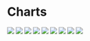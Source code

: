 # Charts

[//]: # (START_CHARTS)

<img src='https://image-charts.com/chart.js/2.8.0?width=600&height=400&backgroundcolor=g&bkg=white&c=%7B%0A%20%20%22data%22%3A%20%7B%0A%20%20%20%20%22labels%22%3A%20%5B%0A%20%20%20%20%20%20%222023-12-02T00%3A00%3A00%22%2C%0A%20%20%20%20%20%20%222023-12-03T00%3A00%3A00%22%2C%0A%20%20%20%20%20%20%222023-12-04T00%3A00%3A00%22%2C%0A%20%20%20%20%20%20%222023-12-05T00%3A00%3A00%22%2C%0A%20%20%20%20%20%20%222023-12-06T00%3A00%3A00%22%2C%0A%20%20%20%20%20%20%222023-12-07T00%3A00%3A00%22%2C%0A%20%20%20%20%20%20%222023-12-07T00%3A00%3A00%22%2C%0A%20%20%20%20%20%20%222023-12-09T00%3A00%3A00%22%2C%0A%20%20%20%20%20%20%222023-12-10T00%3A00%3A00%22%2C%0A%20%20%20%20%20%20%222023-12-11T00%3A00%3A00%22%0A%20%20%20%20%5D%2C%0A%20%20%20%20%22datasets%22%3A%20%5B%0A%20%20%20%20%20%20%7B%0A%20%20%20%20%20%20%20%20%22pointBackgroundColor%22%3A%20%22%231b9e77%22%2C%0A%20%20%20%20%20%20%20%20%22datalabels%22%3A%20%7B%0A%20%20%20%20%20%20%20%20%20%20%22formatter%22%3A%20%22function%28value%2C%20context%29%20%7B%20return%20value%3B%20%7D%22%2C%0A%20%20%20%20%20%20%20%20%20%20%22align%22%3A%20%22top%22%2C%0A%20%20%20%20%20%20%20%20%20%20%22anchor%22%3A%20%22end%22%0A%20%20%20%20%20%20%20%20%7D%2C%0A%20%20%20%20%20%20%20%20%22borderWidth%22%3A%201%2C%0A%20%20%20%20%20%20%20%20%22type%22%3A%20%22line%22%2C%0A%20%20%20%20%20%20%20%20%22data%22%3A%20%5B%0A%20%20%20%20%20%20%20%20%20%20%22504690%22%2C%0A%20%20%20%20%20%20%20%20%20%20%22504890%22%2C%0A%20%20%20%20%20%20%20%20%20%20%22504740%22%2C%0A%20%20%20%20%20%20%20%20%20%20%22503610%22%2C%0A%20%20%20%20%20%20%20%20%20%20%22503250%22%2C%0A%20%20%20%20%20%20%20%20%20%20%22504210%22%2C%0A%20%20%20%20%20%20%20%20%20%20%22504210%22%2C%0A%20%20%20%20%20%20%20%20%20%20%22504400%22%2C%0A%20%20%20%20%20%20%20%20%20%20%22504620%22%2C%0A%20%20%20%20%20%20%20%20%20%20%22505260%22%0A%20%20%20%20%20%20%20%20%5D%2C%0A%20%20%20%20%20%20%20%20%22fill%22%3A%20false%2C%0A%20%20%20%20%20%20%20%20%22borderColor%22%3A%20%22%231b9e77%22%0A%20%20%20%20%20%20%7D%0A%20%20%20%20%5D%0A%20%20%7D%2C%0A%20%20%22type%22%3A%20%22bar%22%2C%0A%20%20%22options%22%3A%20%7B%0A%20%20%20%20%22layout%22%3A%20%7B%0A%20%20%20%20%20%20%22padding%22%3A%20%7B%0A%20%20%20%20%20%20%20%20%22bottom%22%3A%200%2C%0A%20%20%20%20%20%20%20%20%22right%22%3A%2050%2C%0A%20%20%20%20%20%20%20%20%22top%22%3A%200%2C%0A%20%20%20%20%20%20%20%20%22left%22%3A%2050%0A%20%20%20%20%20%20%7D%0A%20%20%20%20%7D%2C%0A%20%20%20%20%22scales%22%3A%20%7B%0A%20%20%20%20%20%20%22xAxes%22%3A%20%5B%0A%20%20%20%20%20%20%20%20%7B%0A%20%20%20%20%20%20%20%20%20%20%22time%22%3A%20%7B%0A%20%20%20%20%20%20%20%20%20%20%20%20%22unit%22%3A%20%22day%22%0A%20%20%20%20%20%20%20%20%20%20%7D%2C%0A%20%20%20%20%20%20%20%20%20%20%22type%22%3A%20%22time%22%0A%20%20%20%20%20%20%20%20%7D%2C%0A%20%20%20%20%20%20%20%20%7B%0A%20%20%20%20%20%20%20%20%20%20%22labels%22%3A%20%5B%0A%20%20%20%20%20%20%20%20%20%20%20%20%22%DB%B1%DB%B1%20%D8%A2%D8%B0%D8%B1%22%2C%0A%20%20%20%20%20%20%20%20%20%20%20%20%22%DB%B1%DB%B2%20%D8%A2%D8%B0%D8%B1%22%2C%0A%20%20%20%20%20%20%20%20%20%20%20%20%22%DB%B1%DB%B3%20%D8%A2%D8%B0%D8%B1%22%2C%0A%20%20%20%20%20%20%20%20%20%20%20%20%22%DB%B1%DB%B4%20%D8%A2%D8%B0%D8%B1%22%2C%0A%20%20%20%20%20%20%20%20%20%20%20%20%22%DB%B1%DB%B5%20%D8%A2%D8%B0%D8%B1%22%2C%0A%20%20%20%20%20%20%20%20%20%20%20%20%22%DB%B1%DB%B6%20%D8%A2%D8%B0%D8%B1%22%2C%0A%20%20%20%20%20%20%20%20%20%20%20%20%22%DB%B1%DB%B6%20%D8%A2%D8%B0%D8%B1%22%2C%0A%20%20%20%20%20%20%20%20%20%20%20%20%22%DB%B1%DB%B8%20%D8%A2%D8%B0%D8%B1%22%2C%0A%20%20%20%20%20%20%20%20%20%20%20%20%22%DB%B1%DB%B9%20%D8%A2%D8%B0%D8%B1%22%2C%0A%20%20%20%20%20%20%20%20%20%20%20%20%22%DB%B2%DB%B0%20%D8%A2%D8%B0%D8%B1%22%0A%20%20%20%20%20%20%20%20%20%20%5D%2C%0A%20%20%20%20%20%20%20%20%20%20%22type%22%3A%20%22category%22%0A%20%20%20%20%20%20%20%20%7D%0A%20%20%20%20%20%20%5D%2C%0A%20%20%20%20%20%20%22yAxes%22%3A%20%5B%0A%20%20%20%20%20%20%20%20%7B%0A%20%20%20%20%20%20%20%20%20%20%22ticks%22%3A%20%7B%0A%20%20%20%20%20%20%20%20%20%20%20%20%22beginAtZero%22%3A%20false%0A%20%20%20%20%20%20%20%20%20%20%7D%0A%20%20%20%20%20%20%20%20%7D%0A%20%20%20%20%20%20%5D%0A%20%20%20%20%7D%2C%0A%20%20%20%20%22legend%22%3A%20%7B%0A%20%20%20%20%20%20%22display%22%3A%20false%0A%20%20%20%20%7D%2C%0A%20%20%20%20%22title%22%3A%20%7B%0A%20%20%20%20%20%20%22text%22%3A%20%22price_dollar_rl%22%2C%0A%20%20%20%20%20%20%22display%22%3A%20true%0A%20%20%20%20%7D%0A%20%20%7D%0A%7D' />

<img src='https://image-charts.com/chart.js/2.8.0?width=600&height=400&backgroundcolor=g&bkg=white&c=%7B%0A%20%20%22data%22%3A%20%7B%0A%20%20%20%20%22labels%22%3A%20%5B%0A%20%20%20%20%20%20%222023-12-02T00%3A00%3A00%22%2C%0A%20%20%20%20%20%20%222023-12-03T00%3A00%3A00%22%2C%0A%20%20%20%20%20%20%222023-12-04T00%3A00%3A00%22%2C%0A%20%20%20%20%20%20%222023-12-05T00%3A00%3A00%22%2C%0A%20%20%20%20%20%20%222023-12-06T00%3A00%3A00%22%2C%0A%20%20%20%20%20%20%222023-12-07T00%3A00%3A00%22%2C%0A%20%20%20%20%20%20%222023-12-07T00%3A00%3A00%22%2C%0A%20%20%20%20%20%20%222023-12-09T00%3A00%3A00%22%2C%0A%20%20%20%20%20%20%222023-12-10T00%3A00%3A00%22%2C%0A%20%20%20%20%20%20%222023-12-11T00%3A00%3A00%22%0A%20%20%20%20%5D%2C%0A%20%20%20%20%22datasets%22%3A%20%5B%0A%20%20%20%20%20%20%7B%0A%20%20%20%20%20%20%20%20%22pointBackgroundColor%22%3A%20%22%23d95f02%22%2C%0A%20%20%20%20%20%20%20%20%22datalabels%22%3A%20%7B%0A%20%20%20%20%20%20%20%20%20%20%22formatter%22%3A%20%22function%28value%2C%20context%29%20%7B%20return%20value%3B%20%7D%22%2C%0A%20%20%20%20%20%20%20%20%20%20%22align%22%3A%20%22top%22%2C%0A%20%20%20%20%20%20%20%20%20%20%22anchor%22%3A%20%22end%22%0A%20%20%20%20%20%20%20%20%7D%2C%0A%20%20%20%20%20%20%20%20%22borderWidth%22%3A%201%2C%0A%20%20%20%20%20%20%20%20%22type%22%3A%20%22line%22%2C%0A%20%20%20%20%20%20%20%20%22data%22%3A%20%5B%0A%20%20%20%20%20%20%20%20%20%20%22641670%22%2C%0A%20%20%20%20%20%20%20%20%20%20%22642690%22%2C%0A%20%20%20%20%20%20%20%20%20%20%22640900%22%2C%0A%20%20%20%20%20%20%20%20%20%20%22637340%22%2C%0A%20%20%20%20%20%20%20%20%20%20%22634020%22%2C%0A%20%20%20%20%20%20%20%20%20%20%22634960%22%2C%0A%20%20%20%20%20%20%20%20%20%20%22634960%22%2C%0A%20%20%20%20%20%20%20%20%20%20%22635150%22%2C%0A%20%20%20%20%20%20%20%20%20%20%22635500%22%2C%0A%20%20%20%20%20%20%20%20%20%20%22636130%22%0A%20%20%20%20%20%20%20%20%5D%2C%0A%20%20%20%20%20%20%20%20%22fill%22%3A%20false%2C%0A%20%20%20%20%20%20%20%20%22borderColor%22%3A%20%22%23d95f02%22%0A%20%20%20%20%20%20%7D%0A%20%20%20%20%5D%0A%20%20%7D%2C%0A%20%20%22type%22%3A%20%22bar%22%2C%0A%20%20%22options%22%3A%20%7B%0A%20%20%20%20%22layout%22%3A%20%7B%0A%20%20%20%20%20%20%22padding%22%3A%20%7B%0A%20%20%20%20%20%20%20%20%22bottom%22%3A%200%2C%0A%20%20%20%20%20%20%20%20%22right%22%3A%2050%2C%0A%20%20%20%20%20%20%20%20%22top%22%3A%200%2C%0A%20%20%20%20%20%20%20%20%22left%22%3A%2050%0A%20%20%20%20%20%20%7D%0A%20%20%20%20%7D%2C%0A%20%20%20%20%22scales%22%3A%20%7B%0A%20%20%20%20%20%20%22xAxes%22%3A%20%5B%0A%20%20%20%20%20%20%20%20%7B%0A%20%20%20%20%20%20%20%20%20%20%22time%22%3A%20%7B%0A%20%20%20%20%20%20%20%20%20%20%20%20%22unit%22%3A%20%22day%22%0A%20%20%20%20%20%20%20%20%20%20%7D%2C%0A%20%20%20%20%20%20%20%20%20%20%22type%22%3A%20%22time%22%0A%20%20%20%20%20%20%20%20%7D%2C%0A%20%20%20%20%20%20%20%20%7B%0A%20%20%20%20%20%20%20%20%20%20%22labels%22%3A%20%5B%0A%20%20%20%20%20%20%20%20%20%20%20%20%22%DB%B1%DB%B1%20%D8%A2%D8%B0%D8%B1%22%2C%0A%20%20%20%20%20%20%20%20%20%20%20%20%22%DB%B1%DB%B2%20%D8%A2%D8%B0%D8%B1%22%2C%0A%20%20%20%20%20%20%20%20%20%20%20%20%22%DB%B1%DB%B3%20%D8%A2%D8%B0%D8%B1%22%2C%0A%20%20%20%20%20%20%20%20%20%20%20%20%22%DB%B1%DB%B4%20%D8%A2%D8%B0%D8%B1%22%2C%0A%20%20%20%20%20%20%20%20%20%20%20%20%22%DB%B1%DB%B5%20%D8%A2%D8%B0%D8%B1%22%2C%0A%20%20%20%20%20%20%20%20%20%20%20%20%22%DB%B1%DB%B6%20%D8%A2%D8%B0%D8%B1%22%2C%0A%20%20%20%20%20%20%20%20%20%20%20%20%22%DB%B1%DB%B6%20%D8%A2%D8%B0%D8%B1%22%2C%0A%20%20%20%20%20%20%20%20%20%20%20%20%22%DB%B1%DB%B8%20%D8%A2%D8%B0%D8%B1%22%2C%0A%20%20%20%20%20%20%20%20%20%20%20%20%22%DB%B1%DB%B9%20%D8%A2%D8%B0%D8%B1%22%2C%0A%20%20%20%20%20%20%20%20%20%20%20%20%22%DB%B2%DB%B0%20%D8%A2%D8%B0%D8%B1%22%0A%20%20%20%20%20%20%20%20%20%20%5D%2C%0A%20%20%20%20%20%20%20%20%20%20%22type%22%3A%20%22category%22%0A%20%20%20%20%20%20%20%20%7D%0A%20%20%20%20%20%20%5D%2C%0A%20%20%20%20%20%20%22yAxes%22%3A%20%5B%0A%20%20%20%20%20%20%20%20%7B%0A%20%20%20%20%20%20%20%20%20%20%22ticks%22%3A%20%7B%0A%20%20%20%20%20%20%20%20%20%20%20%20%22beginAtZero%22%3A%20false%0A%20%20%20%20%20%20%20%20%20%20%7D%0A%20%20%20%20%20%20%20%20%7D%0A%20%20%20%20%20%20%5D%0A%20%20%20%20%7D%2C%0A%20%20%20%20%22legend%22%3A%20%7B%0A%20%20%20%20%20%20%22display%22%3A%20false%0A%20%20%20%20%7D%2C%0A%20%20%20%20%22title%22%3A%20%7B%0A%20%20%20%20%20%20%22text%22%3A%20%22price_gbp%22%2C%0A%20%20%20%20%20%20%22display%22%3A%20true%0A%20%20%20%20%7D%0A%20%20%7D%0A%7D' />

<img src='https://image-charts.com/chart.js/2.8.0?width=600&height=400&backgroundcolor=g&bkg=white&c=%7B%0A%20%20%22data%22%3A%20%7B%0A%20%20%20%20%22labels%22%3A%20%5B%0A%20%20%20%20%20%20%222023-12-02T00%3A00%3A00%22%2C%0A%20%20%20%20%20%20%222023-12-03T00%3A00%3A00%22%2C%0A%20%20%20%20%20%20%222023-12-04T00%3A00%3A00%22%2C%0A%20%20%20%20%20%20%222023-12-05T00%3A00%3A00%22%2C%0A%20%20%20%20%20%20%222023-12-06T00%3A00%3A00%22%2C%0A%20%20%20%20%20%20%222023-12-07T00%3A00%3A00%22%2C%0A%20%20%20%20%20%20%222023-12-07T00%3A00%3A00%22%2C%0A%20%20%20%20%20%20%222023-12-09T00%3A00%3A00%22%2C%0A%20%20%20%20%20%20%222023-12-10T00%3A00%3A00%22%2C%0A%20%20%20%20%20%20%222023-12-11T00%3A00%3A00%22%0A%20%20%20%20%5D%2C%0A%20%20%20%20%22datasets%22%3A%20%5B%0A%20%20%20%20%20%20%7B%0A%20%20%20%20%20%20%20%20%22pointBackgroundColor%22%3A%20%22%237570b3%22%2C%0A%20%20%20%20%20%20%20%20%22datalabels%22%3A%20%7B%0A%20%20%20%20%20%20%20%20%20%20%22formatter%22%3A%20%22function%28value%2C%20context%29%20%7B%20return%20value%3B%20%7D%22%2C%0A%20%20%20%20%20%20%20%20%20%20%22align%22%3A%20%22top%22%2C%0A%20%20%20%20%20%20%20%20%20%20%22anchor%22%3A%20%22end%22%0A%20%20%20%20%20%20%20%20%7D%2C%0A%20%20%20%20%20%20%20%20%22borderWidth%22%3A%201%2C%0A%20%20%20%20%20%20%20%20%22type%22%3A%20%22line%22%2C%0A%20%20%20%20%20%20%20%20%22data%22%3A%20%5B%0A%20%20%20%20%20%20%20%20%20%20%22549520%22%2C%0A%20%20%20%20%20%20%20%20%20%20%22550400%22%2C%0A%20%20%20%20%20%20%20%20%20%20%22549630%22%2C%0A%20%20%20%20%20%20%20%20%20%20%22546260%22%2C%0A%20%20%20%20%20%20%20%20%20%20%22543500%22%2C%0A%20%20%20%20%20%20%20%20%20%20%22544410%22%2C%0A%20%20%20%20%20%20%20%20%20%20%22544410%22%2C%0A%20%20%20%20%20%20%20%20%20%20%22544930%22%2C%0A%20%20%20%20%20%20%20%20%20%20%22545230%22%2C%0A%20%20%20%20%20%20%20%20%20%20%22545770%22%0A%20%20%20%20%20%20%20%20%5D%2C%0A%20%20%20%20%20%20%20%20%22fill%22%3A%20false%2C%0A%20%20%20%20%20%20%20%20%22borderColor%22%3A%20%22%237570b3%22%0A%20%20%20%20%20%20%7D%0A%20%20%20%20%5D%0A%20%20%7D%2C%0A%20%20%22type%22%3A%20%22bar%22%2C%0A%20%20%22options%22%3A%20%7B%0A%20%20%20%20%22layout%22%3A%20%7B%0A%20%20%20%20%20%20%22padding%22%3A%20%7B%0A%20%20%20%20%20%20%20%20%22bottom%22%3A%200%2C%0A%20%20%20%20%20%20%20%20%22right%22%3A%2050%2C%0A%20%20%20%20%20%20%20%20%22top%22%3A%200%2C%0A%20%20%20%20%20%20%20%20%22left%22%3A%2050%0A%20%20%20%20%20%20%7D%0A%20%20%20%20%7D%2C%0A%20%20%20%20%22scales%22%3A%20%7B%0A%20%20%20%20%20%20%22xAxes%22%3A%20%5B%0A%20%20%20%20%20%20%20%20%7B%0A%20%20%20%20%20%20%20%20%20%20%22time%22%3A%20%7B%0A%20%20%20%20%20%20%20%20%20%20%20%20%22unit%22%3A%20%22day%22%0A%20%20%20%20%20%20%20%20%20%20%7D%2C%0A%20%20%20%20%20%20%20%20%20%20%22type%22%3A%20%22time%22%0A%20%20%20%20%20%20%20%20%7D%2C%0A%20%20%20%20%20%20%20%20%7B%0A%20%20%20%20%20%20%20%20%20%20%22labels%22%3A%20%5B%0A%20%20%20%20%20%20%20%20%20%20%20%20%22%DB%B1%DB%B1%20%D8%A2%D8%B0%D8%B1%22%2C%0A%20%20%20%20%20%20%20%20%20%20%20%20%22%DB%B1%DB%B2%20%D8%A2%D8%B0%D8%B1%22%2C%0A%20%20%20%20%20%20%20%20%20%20%20%20%22%DB%B1%DB%B3%20%D8%A2%D8%B0%D8%B1%22%2C%0A%20%20%20%20%20%20%20%20%20%20%20%20%22%DB%B1%DB%B4%20%D8%A2%D8%B0%D8%B1%22%2C%0A%20%20%20%20%20%20%20%20%20%20%20%20%22%DB%B1%DB%B5%20%D8%A2%D8%B0%D8%B1%22%2C%0A%20%20%20%20%20%20%20%20%20%20%20%20%22%DB%B1%DB%B6%20%D8%A2%D8%B0%D8%B1%22%2C%0A%20%20%20%20%20%20%20%20%20%20%20%20%22%DB%B1%DB%B6%20%D8%A2%D8%B0%D8%B1%22%2C%0A%20%20%20%20%20%20%20%20%20%20%20%20%22%DB%B1%DB%B8%20%D8%A2%D8%B0%D8%B1%22%2C%0A%20%20%20%20%20%20%20%20%20%20%20%20%22%DB%B1%DB%B9%20%D8%A2%D8%B0%D8%B1%22%2C%0A%20%20%20%20%20%20%20%20%20%20%20%20%22%DB%B2%DB%B0%20%D8%A2%D8%B0%D8%B1%22%0A%20%20%20%20%20%20%20%20%20%20%5D%2C%0A%20%20%20%20%20%20%20%20%20%20%22type%22%3A%20%22category%22%0A%20%20%20%20%20%20%20%20%7D%0A%20%20%20%20%20%20%5D%2C%0A%20%20%20%20%20%20%22yAxes%22%3A%20%5B%0A%20%20%20%20%20%20%20%20%7B%0A%20%20%20%20%20%20%20%20%20%20%22ticks%22%3A%20%7B%0A%20%20%20%20%20%20%20%20%20%20%20%20%22beginAtZero%22%3A%20false%0A%20%20%20%20%20%20%20%20%20%20%7D%0A%20%20%20%20%20%20%20%20%7D%0A%20%20%20%20%20%20%5D%0A%20%20%20%20%7D%2C%0A%20%20%20%20%22legend%22%3A%20%7B%0A%20%20%20%20%20%20%22display%22%3A%20false%0A%20%20%20%20%7D%2C%0A%20%20%20%20%22title%22%3A%20%7B%0A%20%20%20%20%20%20%22text%22%3A%20%22price_eur%22%2C%0A%20%20%20%20%20%20%22display%22%3A%20true%0A%20%20%20%20%7D%0A%20%20%7D%0A%7D' />

<img src='https://image-charts.com/chart.js/2.8.0?width=600&height=400&backgroundcolor=g&bkg=white&c=%7B%0A%20%20%22data%22%3A%20%7B%0A%20%20%20%20%22labels%22%3A%20%5B%0A%20%20%20%20%20%20%222023-12-02T00%3A00%3A00%22%2C%0A%20%20%20%20%20%20%222023-12-03T00%3A00%3A00%22%2C%0A%20%20%20%20%20%20%222023-12-04T00%3A00%3A00%22%2C%0A%20%20%20%20%20%20%222023-12-05T00%3A00%3A00%22%2C%0A%20%20%20%20%20%20%222023-12-06T00%3A00%3A00%22%2C%0A%20%20%20%20%20%20%222023-12-07T00%3A00%3A00%22%2C%0A%20%20%20%20%20%20%222023-12-07T00%3A00%3A00%22%2C%0A%20%20%20%20%20%20%222023-12-09T00%3A00%3A00%22%2C%0A%20%20%20%20%20%20%222023-12-10T00%3A00%3A00%22%2C%0A%20%20%20%20%20%20%222023-12-11T00%3A00%3A00%22%0A%20%20%20%20%5D%2C%0A%20%20%20%20%22datasets%22%3A%20%5B%0A%20%20%20%20%20%20%7B%0A%20%20%20%20%20%20%20%20%22pointBackgroundColor%22%3A%20%22%23e7298a%22%2C%0A%20%20%20%20%20%20%20%20%22datalabels%22%3A%20%7B%0A%20%20%20%20%20%20%20%20%20%20%22formatter%22%3A%20%22function%28value%2C%20context%29%20%7B%20return%20value%3B%20%7D%22%2C%0A%20%20%20%20%20%20%20%20%20%20%22align%22%3A%20%22top%22%2C%0A%20%20%20%20%20%20%20%20%20%20%22anchor%22%3A%20%22end%22%0A%20%20%20%20%20%20%20%20%7D%2C%0A%20%20%20%20%20%20%20%20%22borderWidth%22%3A%201%2C%0A%20%20%20%20%20%20%20%20%22type%22%3A%20%22line%22%2C%0A%20%20%20%20%20%20%20%20%22data%22%3A%20%5B%0A%20%20%20%20%20%20%20%20%20%20%22109430000%22%2C%0A%20%20%20%20%20%20%20%20%20%20%22109340000%22%2C%0A%20%20%20%20%20%20%20%20%20%20%22108690000%22%2C%0A%20%20%20%20%20%20%20%20%20%20%22107540000%22%2C%0A%20%20%20%20%20%20%20%20%20%20%22106880000%22%2C%0A%20%20%20%20%20%20%20%20%20%20%22107210000%22%2C%0A%20%20%20%20%20%20%20%20%20%20%22107210000%22%2C%0A%20%20%20%20%20%20%20%20%20%20%22106120000%22%2C%0A%20%20%20%20%20%20%20%20%20%20%22106290000%22%2C%0A%20%20%20%20%20%20%20%20%20%20%22105580000%22%0A%20%20%20%20%20%20%20%20%5D%2C%0A%20%20%20%20%20%20%20%20%22fill%22%3A%20false%2C%0A%20%20%20%20%20%20%20%20%22borderColor%22%3A%20%22%23e7298a%22%0A%20%20%20%20%20%20%7D%0A%20%20%20%20%5D%0A%20%20%7D%2C%0A%20%20%22type%22%3A%20%22bar%22%2C%0A%20%20%22options%22%3A%20%7B%0A%20%20%20%20%22layout%22%3A%20%7B%0A%20%20%20%20%20%20%22padding%22%3A%20%7B%0A%20%20%20%20%20%20%20%20%22bottom%22%3A%200%2C%0A%20%20%20%20%20%20%20%20%22right%22%3A%2050%2C%0A%20%20%20%20%20%20%20%20%22top%22%3A%200%2C%0A%20%20%20%20%20%20%20%20%22left%22%3A%2050%0A%20%20%20%20%20%20%7D%0A%20%20%20%20%7D%2C%0A%20%20%20%20%22scales%22%3A%20%7B%0A%20%20%20%20%20%20%22xAxes%22%3A%20%5B%0A%20%20%20%20%20%20%20%20%7B%0A%20%20%20%20%20%20%20%20%20%20%22time%22%3A%20%7B%0A%20%20%20%20%20%20%20%20%20%20%20%20%22unit%22%3A%20%22day%22%0A%20%20%20%20%20%20%20%20%20%20%7D%2C%0A%20%20%20%20%20%20%20%20%20%20%22type%22%3A%20%22time%22%0A%20%20%20%20%20%20%20%20%7D%2C%0A%20%20%20%20%20%20%20%20%7B%0A%20%20%20%20%20%20%20%20%20%20%22labels%22%3A%20%5B%0A%20%20%20%20%20%20%20%20%20%20%20%20%22%DB%B1%DB%B1%20%D8%A2%D8%B0%D8%B1%22%2C%0A%20%20%20%20%20%20%20%20%20%20%20%20%22%DB%B1%DB%B2%20%D8%A2%D8%B0%D8%B1%22%2C%0A%20%20%20%20%20%20%20%20%20%20%20%20%22%DB%B1%DB%B3%20%D8%A2%D8%B0%D8%B1%22%2C%0A%20%20%20%20%20%20%20%20%20%20%20%20%22%DB%B1%DB%B4%20%D8%A2%D8%B0%D8%B1%22%2C%0A%20%20%20%20%20%20%20%20%20%20%20%20%22%DB%B1%DB%B5%20%D8%A2%D8%B0%D8%B1%22%2C%0A%20%20%20%20%20%20%20%20%20%20%20%20%22%DB%B1%DB%B6%20%D8%A2%D8%B0%D8%B1%22%2C%0A%20%20%20%20%20%20%20%20%20%20%20%20%22%DB%B1%DB%B6%20%D8%A2%D8%B0%D8%B1%22%2C%0A%20%20%20%20%20%20%20%20%20%20%20%20%22%DB%B1%DB%B8%20%D8%A2%D8%B0%D8%B1%22%2C%0A%20%20%20%20%20%20%20%20%20%20%20%20%22%DB%B1%DB%B9%20%D8%A2%D8%B0%D8%B1%22%2C%0A%20%20%20%20%20%20%20%20%20%20%20%20%22%DB%B2%DB%B0%20%D8%A2%D8%B0%D8%B1%22%0A%20%20%20%20%20%20%20%20%20%20%5D%2C%0A%20%20%20%20%20%20%20%20%20%20%22type%22%3A%20%22category%22%0A%20%20%20%20%20%20%20%20%7D%0A%20%20%20%20%20%20%5D%2C%0A%20%20%20%20%20%20%22yAxes%22%3A%20%5B%0A%20%20%20%20%20%20%20%20%7B%0A%20%20%20%20%20%20%20%20%20%20%22ticks%22%3A%20%7B%0A%20%20%20%20%20%20%20%20%20%20%20%20%22beginAtZero%22%3A%20false%0A%20%20%20%20%20%20%20%20%20%20%7D%0A%20%20%20%20%20%20%20%20%7D%0A%20%20%20%20%20%20%5D%0A%20%20%20%20%7D%2C%0A%20%20%20%20%22legend%22%3A%20%7B%0A%20%20%20%20%20%20%22display%22%3A%20false%0A%20%20%20%20%7D%2C%0A%20%20%20%20%22title%22%3A%20%7B%0A%20%20%20%20%20%20%22text%22%3A%20%22mesghal%22%2C%0A%20%20%20%20%20%20%22display%22%3A%20true%0A%20%20%20%20%7D%0A%20%20%7D%0A%7D' />

<img src='https://image-charts.com/chart.js/2.8.0?width=600&height=400&backgroundcolor=g&bkg=white&c=%7B%0A%20%20%22data%22%3A%20%7B%0A%20%20%20%20%22labels%22%3A%20%5B%0A%20%20%20%20%20%20%222023-12-02T00%3A00%3A00%22%2C%0A%20%20%20%20%20%20%222023-12-03T00%3A00%3A00%22%2C%0A%20%20%20%20%20%20%222023-12-04T00%3A00%3A00%22%2C%0A%20%20%20%20%20%20%222023-12-05T00%3A00%3A00%22%2C%0A%20%20%20%20%20%20%222023-12-06T00%3A00%3A00%22%2C%0A%20%20%20%20%20%20%222023-12-07T00%3A00%3A00%22%2C%0A%20%20%20%20%20%20%222023-12-07T00%3A00%3A00%22%2C%0A%20%20%20%20%20%20%222023-12-09T00%3A00%3A00%22%2C%0A%20%20%20%20%20%20%222023-12-10T00%3A00%3A00%22%2C%0A%20%20%20%20%20%20%222023-12-11T00%3A00%3A00%22%0A%20%20%20%20%5D%2C%0A%20%20%20%20%22datasets%22%3A%20%5B%0A%20%20%20%20%20%20%7B%0A%20%20%20%20%20%20%20%20%22pointBackgroundColor%22%3A%20%22%2366a61e%22%2C%0A%20%20%20%20%20%20%20%20%22datalabels%22%3A%20%7B%0A%20%20%20%20%20%20%20%20%20%20%22formatter%22%3A%20%22function%28value%2C%20context%29%20%7B%20return%20value%3B%20%7D%22%2C%0A%20%20%20%20%20%20%20%20%20%20%22align%22%3A%20%22top%22%2C%0A%20%20%20%20%20%20%20%20%20%20%22anchor%22%3A%20%22end%22%0A%20%20%20%20%20%20%20%20%7D%2C%0A%20%20%20%20%20%20%20%20%22borderWidth%22%3A%201%2C%0A%20%20%20%20%20%20%20%20%22type%22%3A%20%22line%22%2C%0A%20%20%20%20%20%20%20%20%22data%22%3A%20%5B%0A%20%20%20%20%20%20%20%20%20%20%22296980000%22%2C%0A%20%20%20%20%20%20%20%20%20%20%22297970000%22%2C%0A%20%20%20%20%20%20%20%20%20%20%22297520000%22%2C%0A%20%20%20%20%20%20%20%20%20%20%22293490000%22%2C%0A%20%20%20%20%20%20%20%20%20%20%22293610000%22%2C%0A%20%20%20%20%20%20%20%20%20%20%22294990000%22%2C%0A%20%20%20%20%20%20%20%20%20%20%22294990000%22%2C%0A%20%20%20%20%20%20%20%20%20%20%22293950000%22%2C%0A%20%20%20%20%20%20%20%20%20%20%22293960000%22%2C%0A%20%20%20%20%20%20%20%20%20%20%22292970000%22%0A%20%20%20%20%20%20%20%20%5D%2C%0A%20%20%20%20%20%20%20%20%22fill%22%3A%20false%2C%0A%20%20%20%20%20%20%20%20%22borderColor%22%3A%20%22%2366a61e%22%0A%20%20%20%20%20%20%7D%0A%20%20%20%20%5D%0A%20%20%7D%2C%0A%20%20%22type%22%3A%20%22bar%22%2C%0A%20%20%22options%22%3A%20%7B%0A%20%20%20%20%22layout%22%3A%20%7B%0A%20%20%20%20%20%20%22padding%22%3A%20%7B%0A%20%20%20%20%20%20%20%20%22bottom%22%3A%200%2C%0A%20%20%20%20%20%20%20%20%22right%22%3A%2050%2C%0A%20%20%20%20%20%20%20%20%22top%22%3A%200%2C%0A%20%20%20%20%20%20%20%20%22left%22%3A%2050%0A%20%20%20%20%20%20%7D%0A%20%20%20%20%7D%2C%0A%20%20%20%20%22scales%22%3A%20%7B%0A%20%20%20%20%20%20%22xAxes%22%3A%20%5B%0A%20%20%20%20%20%20%20%20%7B%0A%20%20%20%20%20%20%20%20%20%20%22time%22%3A%20%7B%0A%20%20%20%20%20%20%20%20%20%20%20%20%22unit%22%3A%20%22day%22%0A%20%20%20%20%20%20%20%20%20%20%7D%2C%0A%20%20%20%20%20%20%20%20%20%20%22type%22%3A%20%22time%22%0A%20%20%20%20%20%20%20%20%7D%2C%0A%20%20%20%20%20%20%20%20%7B%0A%20%20%20%20%20%20%20%20%20%20%22labels%22%3A%20%5B%0A%20%20%20%20%20%20%20%20%20%20%20%20%22%DB%B1%DB%B1%20%D8%A2%D8%B0%D8%B1%22%2C%0A%20%20%20%20%20%20%20%20%20%20%20%20%22%DB%B1%DB%B2%20%D8%A2%D8%B0%D8%B1%22%2C%0A%20%20%20%20%20%20%20%20%20%20%20%20%22%DB%B1%DB%B3%20%D8%A2%D8%B0%D8%B1%22%2C%0A%20%20%20%20%20%20%20%20%20%20%20%20%22%DB%B1%DB%B4%20%D8%A2%D8%B0%D8%B1%22%2C%0A%20%20%20%20%20%20%20%20%20%20%20%20%22%DB%B1%DB%B5%20%D8%A2%D8%B0%D8%B1%22%2C%0A%20%20%20%20%20%20%20%20%20%20%20%20%22%DB%B1%DB%B6%20%D8%A2%D8%B0%D8%B1%22%2C%0A%20%20%20%20%20%20%20%20%20%20%20%20%22%DB%B1%DB%B6%20%D8%A2%D8%B0%D8%B1%22%2C%0A%20%20%20%20%20%20%20%20%20%20%20%20%22%DB%B1%DB%B8%20%D8%A2%D8%B0%D8%B1%22%2C%0A%20%20%20%20%20%20%20%20%20%20%20%20%22%DB%B1%DB%B9%20%D8%A2%D8%B0%D8%B1%22%2C%0A%20%20%20%20%20%20%20%20%20%20%20%20%22%DB%B2%DB%B0%20%D8%A2%D8%B0%D8%B1%22%0A%20%20%20%20%20%20%20%20%20%20%5D%2C%0A%20%20%20%20%20%20%20%20%20%20%22type%22%3A%20%22category%22%0A%20%20%20%20%20%20%20%20%7D%0A%20%20%20%20%20%20%5D%2C%0A%20%20%20%20%20%20%22yAxes%22%3A%20%5B%0A%20%20%20%20%20%20%20%20%7B%0A%20%20%20%20%20%20%20%20%20%20%22ticks%22%3A%20%7B%0A%20%20%20%20%20%20%20%20%20%20%20%20%22beginAtZero%22%3A%20false%0A%20%20%20%20%20%20%20%20%20%20%7D%0A%20%20%20%20%20%20%20%20%7D%0A%20%20%20%20%20%20%5D%0A%20%20%20%20%7D%2C%0A%20%20%20%20%22legend%22%3A%20%7B%0A%20%20%20%20%20%20%22display%22%3A%20false%0A%20%20%20%20%7D%2C%0A%20%20%20%20%22title%22%3A%20%7B%0A%20%20%20%20%20%20%22text%22%3A%20%22retail_sekee%22%2C%0A%20%20%20%20%20%20%22display%22%3A%20true%0A%20%20%20%20%7D%0A%20%20%7D%0A%7D' />

<img src='https://image-charts.com/chart.js/2.8.0?width=600&height=400&backgroundcolor=g&bkg=white&c=%7B%0A%20%20%22data%22%3A%20%7B%0A%20%20%20%20%22labels%22%3A%20%5B%0A%20%20%20%20%20%20%222023-12-02T00%3A00%3A00%22%2C%0A%20%20%20%20%20%20%222023-12-03T00%3A00%3A00%22%2C%0A%20%20%20%20%20%20%222023-12-04T00%3A00%3A00%22%2C%0A%20%20%20%20%20%20%222023-12-05T00%3A00%3A00%22%2C%0A%20%20%20%20%20%20%222023-12-06T00%3A00%3A00%22%2C%0A%20%20%20%20%20%20%222023-12-07T00%3A00%3A00%22%2C%0A%20%20%20%20%20%20%222023-12-07T00%3A00%3A00%22%2C%0A%20%20%20%20%20%20%222023-12-09T00%3A00%3A00%22%2C%0A%20%20%20%20%20%20%222023-12-10T00%3A00%3A00%22%2C%0A%20%20%20%20%20%20%222023-12-11T00%3A00%3A00%22%0A%20%20%20%20%5D%2C%0A%20%20%20%20%22datasets%22%3A%20%5B%0A%20%20%20%20%20%20%7B%0A%20%20%20%20%20%20%20%20%22pointBackgroundColor%22%3A%20%22%23e6ab02%22%2C%0A%20%20%20%20%20%20%20%20%22datalabels%22%3A%20%7B%0A%20%20%20%20%20%20%20%20%20%20%22formatter%22%3A%20%22function%28value%2C%20context%29%20%7B%20return%20value%3B%20%7D%22%2C%0A%20%20%20%20%20%20%20%20%20%20%22align%22%3A%20%22top%22%2C%0A%20%20%20%20%20%20%20%20%20%20%22anchor%22%3A%20%22end%22%0A%20%20%20%20%20%20%20%20%7D%2C%0A%20%20%20%20%20%20%20%20%22borderWidth%22%3A%201%2C%0A%20%20%20%20%20%20%20%20%22type%22%3A%20%22line%22%2C%0A%20%20%20%20%20%20%20%20%22data%22%3A%20%5B%0A%20%20%20%20%20%20%20%20%20%20%22260870000%22%2C%0A%20%20%20%20%20%20%20%20%20%20%22262020000%22%2C%0A%20%20%20%20%20%20%20%20%20%20%22261930000%22%2C%0A%20%20%20%20%20%20%20%20%20%20%22258860000%22%2C%0A%20%20%20%20%20%20%20%20%20%20%22258000000%22%2C%0A%20%20%20%20%20%20%20%20%20%20%22258860000%22%2C%0A%20%20%20%20%20%20%20%20%20%20%22258860000%22%2C%0A%20%20%20%20%20%20%20%20%20%20%22257960000%22%2C%0A%20%20%20%20%20%20%20%20%20%20%22258030000%22%2C%0A%20%20%20%20%20%20%20%20%20%20%22257040000%22%0A%20%20%20%20%20%20%20%20%5D%2C%0A%20%20%20%20%20%20%20%20%22fill%22%3A%20false%2C%0A%20%20%20%20%20%20%20%20%22borderColor%22%3A%20%22%23e6ab02%22%0A%20%20%20%20%20%20%7D%0A%20%20%20%20%5D%0A%20%20%7D%2C%0A%20%20%22type%22%3A%20%22bar%22%2C%0A%20%20%22options%22%3A%20%7B%0A%20%20%20%20%22layout%22%3A%20%7B%0A%20%20%20%20%20%20%22padding%22%3A%20%7B%0A%20%20%20%20%20%20%20%20%22bottom%22%3A%200%2C%0A%20%20%20%20%20%20%20%20%22right%22%3A%2050%2C%0A%20%20%20%20%20%20%20%20%22top%22%3A%200%2C%0A%20%20%20%20%20%20%20%20%22left%22%3A%2050%0A%20%20%20%20%20%20%7D%0A%20%20%20%20%7D%2C%0A%20%20%20%20%22scales%22%3A%20%7B%0A%20%20%20%20%20%20%22xAxes%22%3A%20%5B%0A%20%20%20%20%20%20%20%20%7B%0A%20%20%20%20%20%20%20%20%20%20%22time%22%3A%20%7B%0A%20%20%20%20%20%20%20%20%20%20%20%20%22unit%22%3A%20%22day%22%0A%20%20%20%20%20%20%20%20%20%20%7D%2C%0A%20%20%20%20%20%20%20%20%20%20%22type%22%3A%20%22time%22%0A%20%20%20%20%20%20%20%20%7D%2C%0A%20%20%20%20%20%20%20%20%7B%0A%20%20%20%20%20%20%20%20%20%20%22labels%22%3A%20%5B%0A%20%20%20%20%20%20%20%20%20%20%20%20%22%DB%B1%DB%B1%20%D8%A2%D8%B0%D8%B1%22%2C%0A%20%20%20%20%20%20%20%20%20%20%20%20%22%DB%B1%DB%B2%20%D8%A2%D8%B0%D8%B1%22%2C%0A%20%20%20%20%20%20%20%20%20%20%20%20%22%DB%B1%DB%B3%20%D8%A2%D8%B0%D8%B1%22%2C%0A%20%20%20%20%20%20%20%20%20%20%20%20%22%DB%B1%DB%B4%20%D8%A2%D8%B0%D8%B1%22%2C%0A%20%20%20%20%20%20%20%20%20%20%20%20%22%DB%B1%DB%B5%20%D8%A2%D8%B0%D8%B1%22%2C%0A%20%20%20%20%20%20%20%20%20%20%20%20%22%DB%B1%DB%B6%20%D8%A2%D8%B0%D8%B1%22%2C%0A%20%20%20%20%20%20%20%20%20%20%20%20%22%DB%B1%DB%B6%20%D8%A2%D8%B0%D8%B1%22%2C%0A%20%20%20%20%20%20%20%20%20%20%20%20%22%DB%B1%DB%B8%20%D8%A2%D8%B0%D8%B1%22%2C%0A%20%20%20%20%20%20%20%20%20%20%20%20%22%DB%B1%DB%B9%20%D8%A2%D8%B0%D8%B1%22%2C%0A%20%20%20%20%20%20%20%20%20%20%20%20%22%DB%B2%DB%B0%20%D8%A2%D8%B0%D8%B1%22%0A%20%20%20%20%20%20%20%20%20%20%5D%2C%0A%20%20%20%20%20%20%20%20%20%20%22type%22%3A%20%22category%22%0A%20%20%20%20%20%20%20%20%7D%0A%20%20%20%20%20%20%5D%2C%0A%20%20%20%20%20%20%22yAxes%22%3A%20%5B%0A%20%20%20%20%20%20%20%20%7B%0A%20%20%20%20%20%20%20%20%20%20%22ticks%22%3A%20%7B%0A%20%20%20%20%20%20%20%20%20%20%20%20%22beginAtZero%22%3A%20false%0A%20%20%20%20%20%20%20%20%20%20%7D%0A%20%20%20%20%20%20%20%20%7D%0A%20%20%20%20%20%20%5D%0A%20%20%20%20%7D%2C%0A%20%20%20%20%22legend%22%3A%20%7B%0A%20%20%20%20%20%20%22display%22%3A%20false%0A%20%20%20%20%7D%2C%0A%20%20%20%20%22title%22%3A%20%7B%0A%20%20%20%20%20%20%22text%22%3A%20%22retail_sekeb%22%2C%0A%20%20%20%20%20%20%22display%22%3A%20true%0A%20%20%20%20%7D%0A%20%20%7D%0A%7D' />

<img src='https://image-charts.com/chart.js/2.8.0?width=600&height=400&backgroundcolor=g&bkg=white&c=%7B%0A%20%20%22data%22%3A%20%7B%0A%20%20%20%20%22labels%22%3A%20%5B%0A%20%20%20%20%20%20%222023-12-02T00%3A00%3A00%22%2C%0A%20%20%20%20%20%20%222023-12-03T00%3A00%3A00%22%2C%0A%20%20%20%20%20%20%222023-12-04T00%3A00%3A00%22%2C%0A%20%20%20%20%20%20%222023-12-05T00%3A00%3A00%22%2C%0A%20%20%20%20%20%20%222023-12-06T00%3A00%3A00%22%2C%0A%20%20%20%20%20%20%222023-12-07T00%3A00%3A00%22%2C%0A%20%20%20%20%20%20%222023-12-07T00%3A00%3A00%22%2C%0A%20%20%20%20%20%20%222023-12-09T00%3A00%3A00%22%2C%0A%20%20%20%20%20%20%222023-12-10T00%3A00%3A00%22%2C%0A%20%20%20%20%20%20%222023-12-11T00%3A00%3A00%22%0A%20%20%20%20%5D%2C%0A%20%20%20%20%22datasets%22%3A%20%5B%0A%20%20%20%20%20%20%7B%0A%20%20%20%20%20%20%20%20%22pointBackgroundColor%22%3A%20%22%23a6761d%22%2C%0A%20%20%20%20%20%20%20%20%22datalabels%22%3A%20%7B%0A%20%20%20%20%20%20%20%20%20%20%22formatter%22%3A%20%22function%28value%2C%20context%29%20%7B%20return%20value%3B%20%7D%22%2C%0A%20%20%20%20%20%20%20%20%20%20%22align%22%3A%20%22top%22%2C%0A%20%20%20%20%20%20%20%20%20%20%22anchor%22%3A%20%22end%22%0A%20%20%20%20%20%20%20%20%7D%2C%0A%20%20%20%20%20%20%20%20%22borderWidth%22%3A%201%2C%0A%20%20%20%20%20%20%20%20%22type%22%3A%20%22line%22%2C%0A%20%20%20%20%20%20%20%20%22data%22%3A%20%5B%0A%20%20%20%20%20%20%20%20%20%20%22156100000%22%2C%0A%20%20%20%20%20%20%20%20%20%20%22156600000%22%2C%0A%20%20%20%20%20%20%20%20%20%20%22157100000%22%2C%0A%20%20%20%20%20%20%20%20%20%20%22155100000%22%2C%0A%20%20%20%20%20%20%20%20%20%20%22154100000%22%2C%0A%20%20%20%20%20%20%20%20%20%20%22154600000%22%2C%0A%20%20%20%20%20%20%20%20%20%20%22154600000%22%2C%0A%20%20%20%20%20%20%20%20%20%20%22153600000%22%2C%0A%20%20%20%20%20%20%20%20%20%20%22154100000%22%2C%0A%20%20%20%20%20%20%20%20%20%20%22153600000%22%0A%20%20%20%20%20%20%20%20%5D%2C%0A%20%20%20%20%20%20%20%20%22fill%22%3A%20false%2C%0A%20%20%20%20%20%20%20%20%22borderColor%22%3A%20%22%23a6761d%22%0A%20%20%20%20%20%20%7D%0A%20%20%20%20%5D%0A%20%20%7D%2C%0A%20%20%22type%22%3A%20%22bar%22%2C%0A%20%20%22options%22%3A%20%7B%0A%20%20%20%20%22layout%22%3A%20%7B%0A%20%20%20%20%20%20%22padding%22%3A%20%7B%0A%20%20%20%20%20%20%20%20%22bottom%22%3A%200%2C%0A%20%20%20%20%20%20%20%20%22right%22%3A%2050%2C%0A%20%20%20%20%20%20%20%20%22top%22%3A%200%2C%0A%20%20%20%20%20%20%20%20%22left%22%3A%2050%0A%20%20%20%20%20%20%7D%0A%20%20%20%20%7D%2C%0A%20%20%20%20%22scales%22%3A%20%7B%0A%20%20%20%20%20%20%22xAxes%22%3A%20%5B%0A%20%20%20%20%20%20%20%20%7B%0A%20%20%20%20%20%20%20%20%20%20%22time%22%3A%20%7B%0A%20%20%20%20%20%20%20%20%20%20%20%20%22unit%22%3A%20%22day%22%0A%20%20%20%20%20%20%20%20%20%20%7D%2C%0A%20%20%20%20%20%20%20%20%20%20%22type%22%3A%20%22time%22%0A%20%20%20%20%20%20%20%20%7D%2C%0A%20%20%20%20%20%20%20%20%7B%0A%20%20%20%20%20%20%20%20%20%20%22labels%22%3A%20%5B%0A%20%20%20%20%20%20%20%20%20%20%20%20%22%DB%B1%DB%B1%20%D8%A2%D8%B0%D8%B1%22%2C%0A%20%20%20%20%20%20%20%20%20%20%20%20%22%DB%B1%DB%B2%20%D8%A2%D8%B0%D8%B1%22%2C%0A%20%20%20%20%20%20%20%20%20%20%20%20%22%DB%B1%DB%B3%20%D8%A2%D8%B0%D8%B1%22%2C%0A%20%20%20%20%20%20%20%20%20%20%20%20%22%DB%B1%DB%B4%20%D8%A2%D8%B0%D8%B1%22%2C%0A%20%20%20%20%20%20%20%20%20%20%20%20%22%DB%B1%DB%B5%20%D8%A2%D8%B0%D8%B1%22%2C%0A%20%20%20%20%20%20%20%20%20%20%20%20%22%DB%B1%DB%B6%20%D8%A2%D8%B0%D8%B1%22%2C%0A%20%20%20%20%20%20%20%20%20%20%20%20%22%DB%B1%DB%B6%20%D8%A2%D8%B0%D8%B1%22%2C%0A%20%20%20%20%20%20%20%20%20%20%20%20%22%DB%B1%DB%B8%20%D8%A2%D8%B0%D8%B1%22%2C%0A%20%20%20%20%20%20%20%20%20%20%20%20%22%DB%B1%DB%B9%20%D8%A2%D8%B0%D8%B1%22%2C%0A%20%20%20%20%20%20%20%20%20%20%20%20%22%DB%B2%DB%B0%20%D8%A2%D8%B0%D8%B1%22%0A%20%20%20%20%20%20%20%20%20%20%5D%2C%0A%20%20%20%20%20%20%20%20%20%20%22type%22%3A%20%22category%22%0A%20%20%20%20%20%20%20%20%7D%0A%20%20%20%20%20%20%5D%2C%0A%20%20%20%20%20%20%22yAxes%22%3A%20%5B%0A%20%20%20%20%20%20%20%20%7B%0A%20%20%20%20%20%20%20%20%20%20%22ticks%22%3A%20%7B%0A%20%20%20%20%20%20%20%20%20%20%20%20%22beginAtZero%22%3A%20false%0A%20%20%20%20%20%20%20%20%20%20%7D%0A%20%20%20%20%20%20%20%20%7D%0A%20%20%20%20%20%20%5D%0A%20%20%20%20%7D%2C%0A%20%20%20%20%22legend%22%3A%20%7B%0A%20%20%20%20%20%20%22display%22%3A%20false%0A%20%20%20%20%7D%2C%0A%20%20%20%20%22title%22%3A%20%7B%0A%20%20%20%20%20%20%22text%22%3A%20%22retail_nim%22%2C%0A%20%20%20%20%20%20%22display%22%3A%20true%0A%20%20%20%20%7D%0A%20%20%7D%0A%7D' />

<img src='https://image-charts.com/chart.js/2.8.0?width=600&height=400&backgroundcolor=g&bkg=white&c=%7B%0A%20%20%22data%22%3A%20%7B%0A%20%20%20%20%22labels%22%3A%20%5B%0A%20%20%20%20%20%20%222023-12-02T00%3A00%3A00%22%2C%0A%20%20%20%20%20%20%222023-12-03T00%3A00%3A00%22%2C%0A%20%20%20%20%20%20%222023-12-04T00%3A00%3A00%22%2C%0A%20%20%20%20%20%20%222023-12-05T00%3A00%3A00%22%2C%0A%20%20%20%20%20%20%222023-12-06T00%3A00%3A00%22%2C%0A%20%20%20%20%20%20%222023-12-07T00%3A00%3A00%22%2C%0A%20%20%20%20%20%20%222023-12-07T00%3A00%3A00%22%2C%0A%20%20%20%20%20%20%222023-12-09T00%3A00%3A00%22%2C%0A%20%20%20%20%20%20%222023-12-09T00%3A00%3A00%22%2C%0A%20%20%20%20%20%20%222023-12-11T00%3A00%3A00%22%0A%20%20%20%20%5D%2C%0A%20%20%20%20%22datasets%22%3A%20%5B%0A%20%20%20%20%20%20%7B%0A%20%20%20%20%20%20%20%20%22pointBackgroundColor%22%3A%20%22%23666666%22%2C%0A%20%20%20%20%20%20%20%20%22datalabels%22%3A%20%7B%0A%20%20%20%20%20%20%20%20%20%20%22formatter%22%3A%20%22function%28value%2C%20context%29%20%7B%20return%20value%3B%20%7D%22%2C%0A%20%20%20%20%20%20%20%20%20%20%22align%22%3A%20%22top%22%2C%0A%20%20%20%20%20%20%20%20%20%20%22anchor%22%3A%20%22end%22%0A%20%20%20%20%20%20%20%20%7D%2C%0A%20%20%20%20%20%20%20%20%22borderWidth%22%3A%201%2C%0A%20%20%20%20%20%20%20%20%22type%22%3A%20%22line%22%2C%0A%20%20%20%20%20%20%20%20%22data%22%3A%20%5B%0A%20%20%20%20%20%20%20%20%20%20%22105900000%22%2C%0A%20%20%20%20%20%20%20%20%20%20%22106400000%22%2C%0A%20%20%20%20%20%20%20%20%20%20%22106900000%22%2C%0A%20%20%20%20%20%20%20%20%20%20%22104900000%22%2C%0A%20%20%20%20%20%20%20%20%20%20%22103900000%22%2C%0A%20%20%20%20%20%20%20%20%20%20%22104400000%22%2C%0A%20%20%20%20%20%20%20%20%20%20%22104400000%22%2C%0A%20%20%20%20%20%20%20%20%20%20%22103900000%22%2C%0A%20%20%20%20%20%20%20%20%20%20%22103900000%22%2C%0A%20%20%20%20%20%20%20%20%20%20%22103400000%22%0A%20%20%20%20%20%20%20%20%5D%2C%0A%20%20%20%20%20%20%20%20%22fill%22%3A%20false%2C%0A%20%20%20%20%20%20%20%20%22borderColor%22%3A%20%22%23666666%22%0A%20%20%20%20%20%20%7D%0A%20%20%20%20%5D%0A%20%20%7D%2C%0A%20%20%22type%22%3A%20%22bar%22%2C%0A%20%20%22options%22%3A%20%7B%0A%20%20%20%20%22layout%22%3A%20%7B%0A%20%20%20%20%20%20%22padding%22%3A%20%7B%0A%20%20%20%20%20%20%20%20%22bottom%22%3A%200%2C%0A%20%20%20%20%20%20%20%20%22right%22%3A%2050%2C%0A%20%20%20%20%20%20%20%20%22top%22%3A%200%2C%0A%20%20%20%20%20%20%20%20%22left%22%3A%2050%0A%20%20%20%20%20%20%7D%0A%20%20%20%20%7D%2C%0A%20%20%20%20%22scales%22%3A%20%7B%0A%20%20%20%20%20%20%22xAxes%22%3A%20%5B%0A%20%20%20%20%20%20%20%20%7B%0A%20%20%20%20%20%20%20%20%20%20%22time%22%3A%20%7B%0A%20%20%20%20%20%20%20%20%20%20%20%20%22unit%22%3A%20%22day%22%0A%20%20%20%20%20%20%20%20%20%20%7D%2C%0A%20%20%20%20%20%20%20%20%20%20%22type%22%3A%20%22time%22%0A%20%20%20%20%20%20%20%20%7D%2C%0A%20%20%20%20%20%20%20%20%7B%0A%20%20%20%20%20%20%20%20%20%20%22labels%22%3A%20%5B%0A%20%20%20%20%20%20%20%20%20%20%20%20%22%DB%B1%DB%B1%20%D8%A2%D8%B0%D8%B1%22%2C%0A%20%20%20%20%20%20%20%20%20%20%20%20%22%DB%B1%DB%B2%20%D8%A2%D8%B0%D8%B1%22%2C%0A%20%20%20%20%20%20%20%20%20%20%20%20%22%DB%B1%DB%B3%20%D8%A2%D8%B0%D8%B1%22%2C%0A%20%20%20%20%20%20%20%20%20%20%20%20%22%DB%B1%DB%B4%20%D8%A2%D8%B0%D8%B1%22%2C%0A%20%20%20%20%20%20%20%20%20%20%20%20%22%DB%B1%DB%B5%20%D8%A2%D8%B0%D8%B1%22%2C%0A%20%20%20%20%20%20%20%20%20%20%20%20%22%DB%B1%DB%B6%20%D8%A2%D8%B0%D8%B1%22%2C%0A%20%20%20%20%20%20%20%20%20%20%20%20%22%DB%B1%DB%B6%20%D8%A2%D8%B0%D8%B1%22%2C%0A%20%20%20%20%20%20%20%20%20%20%20%20%22%DB%B1%DB%B8%20%D8%A2%D8%B0%D8%B1%22%2C%0A%20%20%20%20%20%20%20%20%20%20%20%20%22%DB%B1%DB%B8%20%D8%A2%D8%B0%D8%B1%22%2C%0A%20%20%20%20%20%20%20%20%20%20%20%20%22%DB%B2%DB%B0%20%D8%A2%D8%B0%D8%B1%22%0A%20%20%20%20%20%20%20%20%20%20%5D%2C%0A%20%20%20%20%20%20%20%20%20%20%22type%22%3A%20%22category%22%0A%20%20%20%20%20%20%20%20%7D%0A%20%20%20%20%20%20%5D%2C%0A%20%20%20%20%20%20%22yAxes%22%3A%20%5B%0A%20%20%20%20%20%20%20%20%7B%0A%20%20%20%20%20%20%20%20%20%20%22ticks%22%3A%20%7B%0A%20%20%20%20%20%20%20%20%20%20%20%20%22beginAtZero%22%3A%20false%0A%20%20%20%20%20%20%20%20%20%20%7D%0A%20%20%20%20%20%20%20%20%7D%0A%20%20%20%20%20%20%5D%0A%20%20%20%20%7D%2C%0A%20%20%20%20%22legend%22%3A%20%7B%0A%20%20%20%20%20%20%22display%22%3A%20false%0A%20%20%20%20%7D%2C%0A%20%20%20%20%22title%22%3A%20%7B%0A%20%20%20%20%20%20%22text%22%3A%20%22retail_rob%22%2C%0A%20%20%20%20%20%20%22display%22%3A%20true%0A%20%20%20%20%7D%0A%20%20%7D%0A%7D' />

<img src='https://image-charts.com/chart.js/2.8.0?width=600&height=400&backgroundcolor=g&bkg=white&c=%7B%0A%20%20%22data%22%3A%20%7B%0A%20%20%20%20%22labels%22%3A%20%5B%0A%20%20%20%20%20%20%222023-12-02T00%3A00%3A00%22%2C%0A%20%20%20%20%20%20%222023-12-03T00%3A00%3A00%22%2C%0A%20%20%20%20%20%20%222023-12-04T00%3A00%3A00%22%2C%0A%20%20%20%20%20%20%222023-12-05T00%3A00%3A00%22%2C%0A%20%20%20%20%20%20%222023-12-05T00%3A00%3A00%22%2C%0A%20%20%20%20%20%20%222023-12-09T00%3A00%3A00%22%2C%0A%20%20%20%20%20%20%222023-12-09T00%3A00%3A00%22%0A%20%20%20%20%5D%2C%0A%20%20%20%20%22datasets%22%3A%20%5B%0A%20%20%20%20%20%20%7B%0A%20%20%20%20%20%20%20%20%22pointBackgroundColor%22%3A%20%22%231b9e77%22%2C%0A%20%20%20%20%20%20%20%20%22datalabels%22%3A%20%7B%0A%20%20%20%20%20%20%20%20%20%20%22formatter%22%3A%20%22function%28value%2C%20context%29%20%7B%20return%20value%3B%20%7D%22%2C%0A%20%20%20%20%20%20%20%20%20%20%22align%22%3A%20%22top%22%2C%0A%20%20%20%20%20%20%20%20%20%20%22anchor%22%3A%20%22end%22%0A%20%20%20%20%20%20%20%20%7D%2C%0A%20%20%20%20%20%20%20%20%22borderWidth%22%3A%201%2C%0A%20%20%20%20%20%20%20%20%22type%22%3A%20%22line%22%2C%0A%20%20%20%20%20%20%20%20%22data%22%3A%20%5B%0A%20%20%20%20%20%20%20%20%20%20%2259200000%22%2C%0A%20%20%20%20%20%20%20%20%20%20%2259700000%22%2C%0A%20%20%20%20%20%20%20%20%20%20%2258700000%22%2C%0A%20%20%20%20%20%20%20%20%20%20%2257700000%22%2C%0A%20%20%20%20%20%20%20%20%20%20%2257700000%22%2C%0A%20%20%20%20%20%20%20%20%20%20%2257200000%22%2C%0A%20%20%20%20%20%20%20%20%20%20%2257200000%22%0A%20%20%20%20%20%20%20%20%5D%2C%0A%20%20%20%20%20%20%20%20%22fill%22%3A%20false%2C%0A%20%20%20%20%20%20%20%20%22borderColor%22%3A%20%22%231b9e77%22%0A%20%20%20%20%20%20%7D%0A%20%20%20%20%5D%0A%20%20%7D%2C%0A%20%20%22type%22%3A%20%22bar%22%2C%0A%20%20%22options%22%3A%20%7B%0A%20%20%20%20%22layout%22%3A%20%7B%0A%20%20%20%20%20%20%22padding%22%3A%20%7B%0A%20%20%20%20%20%20%20%20%22bottom%22%3A%200%2C%0A%20%20%20%20%20%20%20%20%22right%22%3A%2050%2C%0A%20%20%20%20%20%20%20%20%22top%22%3A%200%2C%0A%20%20%20%20%20%20%20%20%22left%22%3A%2050%0A%20%20%20%20%20%20%7D%0A%20%20%20%20%7D%2C%0A%20%20%20%20%22scales%22%3A%20%7B%0A%20%20%20%20%20%20%22xAxes%22%3A%20%5B%0A%20%20%20%20%20%20%20%20%7B%0A%20%20%20%20%20%20%20%20%20%20%22time%22%3A%20%7B%0A%20%20%20%20%20%20%20%20%20%20%20%20%22unit%22%3A%20%22day%22%0A%20%20%20%20%20%20%20%20%20%20%7D%2C%0A%20%20%20%20%20%20%20%20%20%20%22type%22%3A%20%22time%22%0A%20%20%20%20%20%20%20%20%7D%2C%0A%20%20%20%20%20%20%20%20%7B%0A%20%20%20%20%20%20%20%20%20%20%22labels%22%3A%20%5B%0A%20%20%20%20%20%20%20%20%20%20%20%20%22%DB%B1%DB%B1%20%D8%A2%D8%B0%D8%B1%22%2C%0A%20%20%20%20%20%20%20%20%20%20%20%20%22%DB%B1%DB%B2%20%D8%A2%D8%B0%D8%B1%22%2C%0A%20%20%20%20%20%20%20%20%20%20%20%20%22%DB%B1%DB%B3%20%D8%A2%D8%B0%D8%B1%22%2C%0A%20%20%20%20%20%20%20%20%20%20%20%20%22%DB%B1%DB%B4%20%D8%A2%D8%B0%D8%B1%22%2C%0A%20%20%20%20%20%20%20%20%20%20%20%20%22%DB%B1%DB%B4%20%D8%A2%D8%B0%D8%B1%22%2C%0A%20%20%20%20%20%20%20%20%20%20%20%20%22%DB%B1%DB%B8%20%D8%A2%D8%B0%D8%B1%22%2C%0A%20%20%20%20%20%20%20%20%20%20%20%20%22%DB%B1%DB%B8%20%D8%A2%D8%B0%D8%B1%22%0A%20%20%20%20%20%20%20%20%20%20%5D%2C%0A%20%20%20%20%20%20%20%20%20%20%22type%22%3A%20%22category%22%0A%20%20%20%20%20%20%20%20%7D%0A%20%20%20%20%20%20%5D%2C%0A%20%20%20%20%20%20%22yAxes%22%3A%20%5B%0A%20%20%20%20%20%20%20%20%7B%0A%20%20%20%20%20%20%20%20%20%20%22ticks%22%3A%20%7B%0A%20%20%20%20%20%20%20%20%20%20%20%20%22beginAtZero%22%3A%20false%0A%20%20%20%20%20%20%20%20%20%20%7D%0A%20%20%20%20%20%20%20%20%7D%0A%20%20%20%20%20%20%5D%0A%20%20%20%20%7D%2C%0A%20%20%20%20%22legend%22%3A%20%7B%0A%20%20%20%20%20%20%22display%22%3A%20false%0A%20%20%20%20%7D%2C%0A%20%20%20%20%22title%22%3A%20%7B%0A%20%20%20%20%20%20%22text%22%3A%20%22retail_gerami%22%2C%0A%20%20%20%20%20%20%22display%22%3A%20true%0A%20%20%20%20%7D%0A%20%20%7D%0A%7D' />

[//]: # (END_CHARTS)
